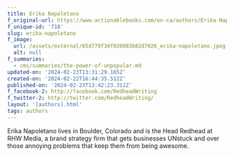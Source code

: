 ```yaml
---
title: Erika Napoletano
f_original-url: https://www.actionablebooks.com/en-ca/authors/Erika-Napoletano/
f_unique-id: '718'
slug: erika-napoletano
f_image:
  url: /assets/external/65d779f34f036083b82d7026_erika-napoletano.jpeg
  alt: null
f_summaries:
  - cms/summaries/the-power-of-unpopular.md
updated-on: '2024-02-23T13:31:29.165Z'
created-on: '2024-02-22T16:44:35.512Z'
published-on: '2024-02-23T13:42:23.311Z'
f_facebook-2: http://facebook.com/RedheadWriting
f_twitter-2: http://twitter.com/RedheadWriting/
layout: '[authors].html'
tags: authors
---
```


Erika Napoletano lives in Boulder, Colorado and is the Head Redhead at RHW Media, a brand strategy firm that gets businesses UNstuck and over those annoying problems that keep them from being awesome.
